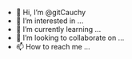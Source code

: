 - 👋 Hi, I’m @gitCauchy
- 👀 I’m interested in ...
- 🌱 I’m currently learning ...
- 💞️ I’m looking to collaborate on ...
- 📫 How to reach me ...

<!---
gitCauchy/gitCauchy is a ✨ special ✨ repository because its `README.md` (this file) appears on your GitHub profile.
You can click the Preview link to take a look at your changes.
--->
